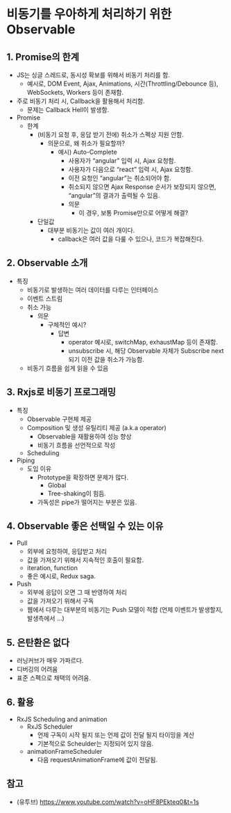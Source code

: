 
# 비동기를 우아하게 처리하기 위한 Observable

## 1. Promise의 한계

- JS는 싱글 스레드로, 동시성 확보를 위해서 비동기 처리를 함.
  - 예시로, DOM Event, Ajax, Animations, 시간(Throttling/Debounce 등), WebSockets, Workers 등이 존재함.
- 주로 비동기 처리 시, Callback을 활용해서 처리함.
  - 문제는 Callback Hell이 발생함.
- Promise
  - 한계
    - (비동기 요청 후, 응답 받기 전에) 취소가 스펙상 지원 안함.
      - 의문으로, 왜 취소가 필요할까?
        - 예시) Auto-Complete
          - 사용자가 “angular” 입력 시, Ajax 요청함.
          - 사용자가 다음으로 “react” 입력 시, Ajax 요청함.
          - 이전 요청인 “angular”는 취소되어야 함.
          - 취소되지 않으면 Ajax Response 순서가 보장되지 않으면, “angular”의 결과가 출력될 수 있음.
          - 의문
            - 이 경우, 보통 Promise만으로 어떻게 해결?
    - 단일값
      - 대부분 비동기는 값이 여러 개이다.
        - callback은 여러 값을 다룰 수 있으나, 코드가 복잡해진다.

## 2. Observable 소개

- 특징
  - 비동기로 발생하는 여러 데이터를 다루는 인터페이스
  - 이벤트 스트림
  - 취소 가능
    - 의문
      - 구체적인 예시?
        - 답변
          - operator 예시로, switchMap, exhaustMap 등이 존재함.
          - unsubscribe 시, 해당 Observable 자체가 Subscribe next 되기 이전 값을 취소가 가능함.
  - 비동기 흐름을 쉽게 읽을 수 있음

## 3. Rxjs로 비동기 프로그래밍

- 특징
  - Observable 구현체 제공
  - Composition 및 생성 유틸리티 제공 (a.k.a operator)
    - Observable을 재활용하여 성능 향상
    - 비동기 흐름을 선언적으로 작성
  - Scheduling
- Piping
  - 도입 이유
    - Prototype을 확장하면 문제가 많다.
      - Global
      - Tree-shaking이 힘듬.
    - 가독성은 pipe가 떨어지는 부분은 있음.

## 4. Observable 좋은 선택일 수 있는 이유

- Pull
  - 외부에 요청하여, 응답받고 처리
  - 값을 가져오기 위해서 지속적인 호출이 필요함.
  - iteration, function
  - 좋은 예시로, Redux saga.
- Push
  - 외부에 응답이 오면 그 때 반영하여 처리
  - 값을 가져오기 위해서 구독
  - 웹에서 다루는 대부분의 비동기는 Push 모델이 적합 (언제 이벤트가 발생할지, 발생측에서 …)

## 5. 은탄환은 없다

- 러닝커브가 매우 가파르다.
- 디버깅의 어려움
- 표준 스펙으로 채택의 어려움.

## 6. 활용

- RxJS Scheduling and animation
  - RxJS Scheduler
    - 언제 구독이 시작 될지 또는 언제 값이 전달 될지 타이밍을 계산
    - 기본적으로 Scheulder는 지정되어 있지 않음.
  - animationFrameScheduler
    - 다음 requestAnimationFrame에 값이 전달됨.


## 참고

- (유투브) <https://www.youtube.com/watch?v=oHF8PEkteq0&t=1s>
